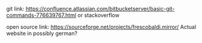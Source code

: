 git link: https://confluence.atlassian.com/bitbucketserver/basic-git-commands-776639767.html
or stackoverflow

open source link: https://sourceforge.net/projects/frescobaldi.mirror/
Actual website in possibly german?
